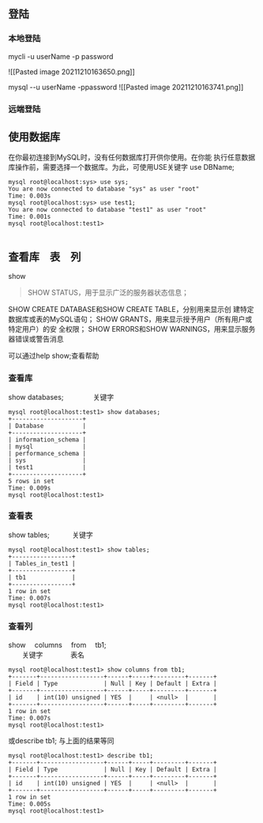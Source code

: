 ## 登陆

### 本地登陆

mycli -u userName -p password

![[Pasted image 20211210163650.png]]

mysql --u userName -ppassword
![[Pasted image 20211210163741.png]]

### 远端登陆

## 使用数据库

在你最初连接到MySQL时，没有任何数据库打开供你使用。在你能
执行任意数据库操作前，需要选择一个数据库。为此，可使用USE关键字
use DBName;

```mysql
mysql root@localhost:sys> use sys;
You are now connected to database "sys" as user "root"
Time: 0.003s
mysql root@localhost:sys> use test1;
You are now connected to database "test1" as user "root"
Time: 0.001s
mysql root@localhost:test1> 


```

## 查看库　表　列

show

> SHOW STATUS，用于显示广泛的服务器状态信息；

SHOW CREATE DATABASE和SHOW CREATE TABLE，分别用来显示创
建特定数据库或表的MySQL语句；
SHOW GRANTS，用来显示授予用户（所有用户或特定用户）的安
全权限；
SHOW ERRORS和SHOW WARNINGS，用来显示服务器错误或警告消息

可以通过help show;查看帮助

### 查看库

show databases;
　　　　关键字

```mysql
mysql root@localhost:test1> show databases;
+--------------------+
| Database           |
+--------------------+
| information_schema |
| mysql              |
| performance_schema |
| sys                |
| test1              |
+--------------------+
5 rows in set
Time: 0.009s
mysql root@localhost:test1> 
```

### 查看表

show tables;
　　　关键字

```mysql
mysql root@localhost:test1> show tables;
+-----------------+
| Tables_in_test1 |
+-----------------+
| tb1             |
+-----------------+
1 row in set
Time: 0.007s
mysql root@localhost:test1> 

```

### 查看列

show 　columns 　from 　tb1;\
　　关键字　　　　表名

```mysql
mysql root@localhost:test1> show columns from tb1;
+-------+------------------+------+-----+---------+-------+
| Field | Type             | Null | Key | Default | Extra |
+-------+------------------+------+-----+---------+-------+
| id    | int(10) unsigned | YES  |     | <null>  |       |
+-------+------------------+------+-----+---------+-------+
1 row in set
Time: 0.007s
mysql root@localhost:test1> 

```

或describe tb1; 与上面的结果等同

```mysql
mysql root@localhost:test1> describe tb1;
+-------+------------------+------+-----+---------+-------+
| Field | Type             | Null | Key | Default | Extra |
+-------+------------------+------+-----+---------+-------+
| id    | int(10) unsigned | YES  |     | <null>  |       |
+-------+------------------+------+-----+---------+-------+
1 row in set
Time: 0.005s
mysql root@localhost:test1> 
```
